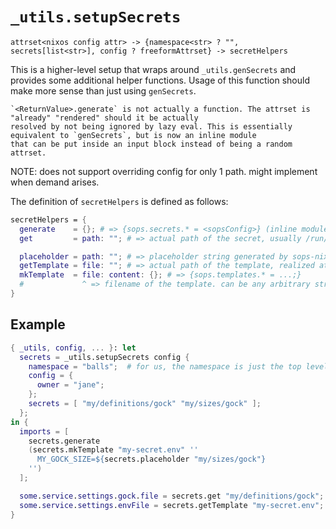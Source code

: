 # `_utils.setupSecrets`
`attrset<nixos config attr> -> {namespace<str> ? "", secrets[list<str>], config ? freeformAttrset} -> secretHelpers`

This is a higher-level setup that wraps around `_utils.genSecrets` and provides some additional helper functions.
Usage of this function should make more sense than just using `genSecrets`.

```admonish note
`<ReturnValue>.generate` is not actually a function. The attrset is "already" "rendered" should it be actually
resolved by not being ignored by lazy eval. This is essentially equivalent to `genSecrets`, but is now an inline module
that can be put inside an input block instead of being a random attrset.
```

NOTE: does not support overriding config for only 1 path. might implement when demand arises.

The definition of `secretHelpers` is defined as follows:
```nix
secretHelpers = {
  generate    = {}; # => {sops.secrets.* = <sopsConfig>} (inline module)
  get         = path: ""; # => actual path of the secret, usually /run/secrets/the/secret

  placeholder = path: ""; # => placeholder string generated by sops-nix, for that secret path to be used in templates.
  getTemplate = file: ""; # => actual path of the template, realized at activation time, similar to the get function.
  mkTemplate  = file: content: {}; # => {sops.templates.* = ...;}
  #             ^ => filename of the template. can be any arbitrary string.
}
```

## Example
```nix
{ _utils, config, ... }: let
  secrets = _utils.setupSecrets config {
    namespace = "balls";  # for us, the namespace is just the top level element in our secrets yaml file.
    config = {
      owner = "jane";
    };
    secrets = [ "my/definitions/gock" "my/sizes/gock" ];
  };
in {
  imports = [
    secrets.generate
    (secrets.mkTemplate "my-secret.env" ''
      MY_GOCK_SIZE=${secrets.placeholder "my/sizes/gock"}
    '')
  ];

  some.service.settings.gock.file = secrets.get "my/definitions/gock";  # resolves to the path of balls/my/definitions/gock.
  some.service.settings.envFile = secrets.getTemplate "my-secret.env";
}
```
